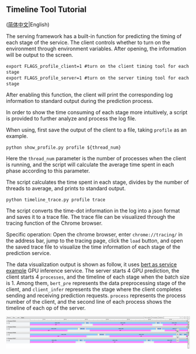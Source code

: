 ## Timeline Tool Tutorial

([简体中文](./README_CN.md)|English)

The serving framework has a built-in function for predicting the timing of each stage of the service. The client controls whether to turn on the environment through environment variables. After opening, the information will be output to the screen.
```
export FLAGS_profile_client=1 #turn on the client timing tool for each stage
export FLAGS_profile_server=1 #turn on the server timing tool for each stage
```
After enabling this function, the client will print the corresponding log information to standard output during the prediction process.

In order to show the time consuming of each stage more intuitively, a script is provided to further analyze and process the log file.

When using, first save the output of the client to a file, taking `profile` as an example.
```
python show_profile.py profile ${thread_num}
```
Here the `thread_num` parameter is the number of processes when the client is running, and the script will calculate the average time spent in each phase according to this parameter.

The script calculates the time spent in each stage, divides by the number of threads to average, and prints to standard output.

```
python timeline_trace.py profile trace
```
The script converts the time-dot information in the log into a json format and saves it to a trace file. The trace file can be visualized through the tracing function of the Chrome browser.

Specific operation: Open the chrome browser, enter `chrome://tracing/` in the address bar, jump to the tracing page, click the `load` button, and open the saved trace file to visualize the time information of each stage of the prediction service.

The data visualization output is shown as follow, it uses [bert as service example](https://github.com/PaddlePaddle/Serving/tree/develop/python/examples/bert) GPU inference service. The server starts 4 GPU prediction, the client starts 4 `processes`, and the timeline of each stage when the batch size is 1. Among them, `bert_pre` represents the data preprocessing stage of the client, and `client_infer` represents the stage where the client completes sending and receiving prediction requests. `process` represents the process number of the client, and the second line of each process shows the timeline of each op of the server.

![timeline](../../../doc/images/timeline-example.png)
